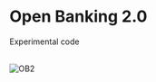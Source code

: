 # Open Banking 2.0

Experimental code

<a id="cborjs"></a><br>![OB2](https://cyberphone.github.io/open-banking-2.0/doc/ob2-overview.png)
